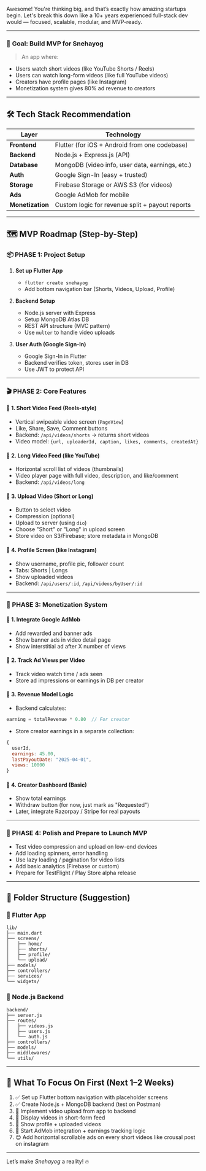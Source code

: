 Awesome! You're thinking big, and that’s exactly how amazing startups begin. Let's break this down like a 10+ years experienced full-stack dev would — focused, scalable, modular, and MVP-ready.

---

### 🎯 **Goal: Build MVP for Snehayog**

> An app where:
- Users watch short videos (like YouTube Shorts / Reels)
- Users can watch long-form videos (like full YouTube videos)
- Creators have profile pages (like Instagram)
- Monetization system gives 80% ad revenue to creators

---

## 🛠️ Tech Stack Recommendation

| Layer            | Technology                              |
|------------------|------------------------------------------|
| **Frontend**     | Flutter (for iOS + Android from one codebase) |
| **Backend**      | Node.js + Express.js (API)               |
| **Database**     | MongoDB (video info, user data, earnings, etc.) |
| **Auth**         | Google Sign-In (easy + trusted)          |
| **Storage**      | Firebase Storage or AWS S3 (for videos)  |
| **Ads**          | Google AdMob for mobile                  |
| **Monetization** | Custom logic for revenue split + payout reports |

---

## 🗺️ MVP Roadmap (Step-by-Step)

### 📦 PHASE 1: Project Setup

1. **Set up Flutter App**
   - `flutter create snehayog`
   - Add bottom navigation bar (Shorts, Videos, Upload, Profile)

2. **Backend Setup**
   - Node.js server with Express
   - Setup MongoDB Atlas DB
   - REST API structure (MVC pattern)
   - Use `multer` to handle video uploads

3. **User Auth (Google Sign-In)**
   - Google Sign-In in Flutter
   - Backend verifies token, stores user in DB
   - Use JWT to protect API

---

### 🎬 PHASE 2: Core Features

#### 🔹 1. **Short Video Feed (Reels-style)**

- Vertical swipeable video screen (`PageView`)
- Like, Share, Save, Comment buttons
- Backend: `/api/videos/shorts` → returns short videos
- Video model: `{url, uploaderId, caption, likes, comments, createdAt}`

#### 🔹 2. **Long Video Feed (like YouTube)**

- Horizontal scroll list of videos (thumbnails)
- Video player page with full video, description, and like/comment
- Backend: `/api/videos/long`

#### 🔹 3. **Upload Video (Short or Long)**

- Button to select video
- Compression (optional)
- Upload to server (using `dio`)
- Choose "Short" or "Long" in upload screen
- Store video on S3/Firebase; store metadata in MongoDB

#### 🔹 4. **Profile Screen (like Instagram)**

- Show username, profile pic, follower count
- Tabs: Shorts | Longs
- Show uploaded videos
- Backend: `/api/users/:id`, `/api/videos/byUser/:id`

---

### 💸 PHASE 3: Monetization System

#### 🔹 1. Integrate Google AdMob

- Add rewarded and banner ads
- Show banner ads in video detail page
- Show interstitial ad after X number of views

#### 🔹 2. Track Ad Views per Video

- Track video watch time / ads seen
- Store ad impressions or earnings in DB per creator

#### 🔹 3. Revenue Model Logic

- Backend calculates:
```js
earning = totalRevenue * 0.80  // For creator
```
- Store creator earnings in a separate collection:
```js
{
  userId,
  earnings: 45.00,
  lastPayoutDate: "2025-04-01",
  views: 10000
}
```

#### 🔹 4. Creator Dashboard (Basic)

- Show total earnings
- Withdraw button (for now, just mark as "Requested")
- Later, integrate Razorpay / Stripe for real payouts

---

### 🚀 PHASE 4: Polish and Prepare to Launch MVP

- Test video compression and upload on low-end devices
- Add loading spinners, error handling
- Use lazy loading / pagination for video lists
- Add basic analytics (Firebase or custom)
- Prepare for TestFlight / Play Store alpha release

---

## 🧱 Folder Structure (Suggestion)

### 🔹 Flutter App

```
lib/
├── main.dart
├── screens/
│   ├── home/
│   ├── shorts/
│   ├── profile/
│   └── upload/
├── models/
├── controllers/
├── services/
└── widgets/
```

### 🔹 Node.js Backend

```
backend/
├── server.js
├── routes/
│   ├── videos.js
│   ├── users.js
│   └── auth.js
├── controllers/
├── models/
├── middlewares/
└── utils/
```

---

## 📌 What To Focus On First (Next 1–2 Weeks)

1. ✅ Set up Flutter bottom navigation with placeholder screens
2. ✅ Create Node.js + MongoDB backend (test on Postman)
3. 🔁 Implement video upload from app to backend
4. 🔁 Display videos in short-form feed
5. 🔁 Show profile + uploaded videos
6. 💸 Start AdMob integration + earnings tracking logic
7. 😊 Add horizontal scrollable ads on every short videos like crousal post on instagram

---
Let’s make *Snehayog* a reality! 🔥